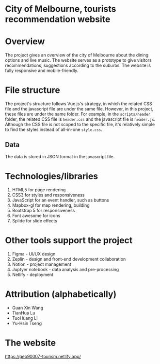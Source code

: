 # City of Melbourne, tourists recommendation website
# Overview
The project gives an overview of the city of Melbourne about the dining options and live music.
The website serves as a prototype to give visitors recommendations, suggestions according to the suburbs.
The website is fully responsive and mobile-friendly.

# File structure
The project's structure follows Vue.js's strategy, in which the related CSS file and the javascript file are under the same file.
However, in this project, these files are under the same folder. For example, in the `scripts/header` folder, the related CSS file is `header.css` and the javascript file is `header.js`. Although
the CSS file is not scoped to the specific file, it's relatively simple to find the styles instead of all-in-one `style.css`.  

## Data
The data is stored in JSON format in the javascript file.

# Technologies/libraries
1. HTML5 for page rendering
2. CSS3 for styles and responsiveness
3. JavaScript for an event handler, such as buttons
4. Mapbox-gl for map rendering, building
5. Bootstrap 5 for responsiveness
6. Font awesome for icons
7. Splide for slide effects

# Other tools support the project
1. Figma - UI/UX design
2. Zeplin - design and front-end development collaboration
3. Notion - project management
4. Juptyer notebook - data analysis and pre-processing
5. Netlify - deployment

# Attribution (alphabetically)
- Guan Xin Wang
- TianHua Lu
- TuoHuang Li
- Yu-Hsin Tseng

# The website
https://geo90007-tourism.netlify.app/
